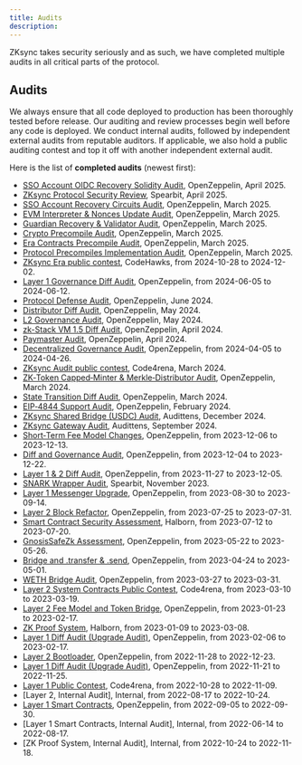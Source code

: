 ```yaml
---
title: Audits
description:
---
```


ZKsync takes security seriously and as such, we have completed multiple audits in all critical parts of the protocol.

## Audits

We always ensure that all code deployed to production has been thoroughly tested before release. Our auditing and
review processes begin well before any code is deployed. We conduct internal audits, followed by independent
external audits from reputable auditors. If applicable, we also hold a public auditing contest and top it off with another independent external audit.

Here is the list of **completed audits** (newest first):

- [SSO Account OIDC Recovery Solidity Audit](https://blog.openzeppelin.com/sso-account-oidc-recovery-solidity-audit), OpenZeppelin, April 2025.
- [ZKsync Protocol Security Review](https://github.com/spearbit/portfolio/blob/master/pdfs/Matter-Labs-Spearbit-Security-Review-March-2025.pdf),
  Spearbit, April 2025.
- [SSO Account Recovery Circuits Audit](https://blog.openzeppelin.com/sso-account-recovery-circuits-audit), OpenZeppelin, March 2025.
- [EVM Interpreter & Nonces Update Audit](https://blog.openzeppelin.com/evm-emulator-and-semi-abstracted-nonces-update-audit), OpenZeppelin, March 2025.
- [Guardian Recovery & Validator Audit](https://blog.openzeppelin.com/matter-labs-guardian-recovery-validator-audit), OpenZeppelin, March 2025.
- [Crypto Precompile Audit](https://blog.openzeppelin.com/zksync-crypto-precompile-audit), OpenZeppelin, March 2025.
- [Era Contracts Precompile Audit](https://blog.openzeppelin.com/zksync-era-contracts-precompile-audit), OpenZeppelin, March 2025.
- [Protocol Precompiles Implementation Audit](https://blog.openzeppelin.com/zksync-protocol-precompiles-implementation-audit), OpenZeppelin, March 2025.
- [ZKsync Era public contest](https://codehawks.cyfrin.io/c/2024-10-zksync/results?lt=contest&page=1&sc=reward&sj=reward&t=report), CodeHawks,
  from 2024-10-28 to 2024-12-02.
- [Layer 1 Governance Diff Audit](https://blog.openzeppelin.com/zksync-l1-governance-diff-audit), OpenZeppelin, from 2024-06-05 to 2024-06-12.
- [Protocol Defense Audit](https://blog.openzeppelin.com/protocol-defense-audit), OpenZeppelin, June 2024.
- [Distributor Diff Audit](https://blog.openzeppelin.com/distributor-diff-audit), OpenZeppelin, May 2024.
- [L2 Governance Audit](https://blog.openzeppelin.com/zksync-l2-governance-audit), OpenZeppelin, May 2024.
- [zk-Stack VM 1.5 Diff Audit](https://blog.openzeppelin.com/zk-stack-vm1.5-diff-audit), OpenZeppelin, April 2024.
- [Paymaster Audit](https://blog.openzeppelin.com/zksync-paymaster-audit), OpenZeppelin, April 2024.
- [Decentralized Governance Audit](https://blog.openzeppelin.com/decentralized-governance-audit), OpenZeppelin, from 2024-04-05 to 2024-04-26.
- [ZKsync Audit public contest](https://code4rena.com/audits/2024-03-zksync-era), Code4rena, March 2024.
- [ZK‑Token Capped‑Minter & Merkle‑Distributor Audit](https://blog.openzeppelin.com/zk-token-capped-minter-and-merkle-distributor-audit),
  OpenZeppelin, March 2024.
- [State Transition Diff Audit](https://blog.openzeppelin.com/zksync-state-transition-diff-audit), OpenZeppelin, March 2024.
- [EIP‑4844 Support Audit](https://blog.openzeppelin.com/eip-4844-support-audit), OpenZeppelin, February 2024.
- [ZKsync Shared Bridge (USDC) Audit](https://github.com/Audittens/Audittens/blob/main/audit-reports/ZKsync%20Shared%20Bridge%20(USDC)%20Audit.pdf),
  Audittens, December 2024.
- [ZKsync Gateway Audit](https://github.com/Audittens/Audittens/blob/main/audit-reports/ZKsync%20Gateway%20Audit.pdf), Audittens, September 2024.
- [Short‑Term Fee Model Changes](https://blog.openzeppelin.com/short-term-fee-model-changes-audit), OpenZeppelin, from 2023-12-06 to 2023-12-13.
- [Diff and Governance Audit](https://blog.openzeppelin.com/december-diff-and-governance-audit), OpenZeppelin, from 2023-12-04 to 2023-12-22.
- [Layer 1 & 2 Diff Audit](https://blog.openzeppelin.com/november-diff-audit), OpenZeppelin, from 2023-11-27 to 2023-12-05.
- [SNARK Wrapper Audit](https://github.com/spearbit/portfolio/blob/master/pdfs/Matter-labs-snark-wrapper-Spearbit-Security-Review.pdf),
  Spearbit, November 2023.
- [Layer 1 Messenger Upgrade](https://blog.openzeppelin.com/zksync-l1messenger-upgrade-audit), OpenZeppelin, from 2023-08-30 to 2023-09-14.
- [Layer 2 Block Refactor](https://blog.openzeppelin.com/zksync-l2-block-refactor-audit), OpenZeppelin, from 2023-07-25 to 2023-07-31.
- [Smart Contract Security Assessment](https://github.com/HalbornSecurity/PublicReports/tree/master/Solidity%20Smart%20Contract%20Audits),
  Halborn, from 2023-07-12 to 2023-07-20.
- [GnosisSafeZk Assessment](https://blog.openzeppelin.com/zksync-gnosissafezk-assessment-1), OpenZeppelin, from 2023-05-22 to 2023-05-26.
- [Bridge and .transfer & .send](https://blog.openzeppelin.com/zksync-bridge-and-.transfer-.send-diff-audit), OpenZeppelin, from 2023-04-24 to 2023-05-01.
- [WETH Bridge Audit](https://blog.openzeppelin.com/zksync-weth-bridge-audit), OpenZeppelin, from 2023-03-27 to 2023-03-31.
- [Layer 2 System Contracts Public Contest](https://code4rena.com/contests/2023-03-zksync-era-system-contracts-contest),
  Code4rena, from 2023-03-10 to 2023-03-19.
- [Layer 2 Fee Model and Token Bridge](https://blog.openzeppelin.com/zksync-fee-model-and-token-bridge-audit/), OpenZeppelin, from 2023-01-23 to 2023-02-17.
- [ZK Proof System](https://github.com/HalbornSecurity/PublicReports/blob/master/ZK%20Audits/MatterLabs_ZKsync_Era_Circuits_Zero_Knowledge_Security_Audit_Report_Halborn_Final..pdf),
  Halborn, from 2023-01-09 to 2023-03-08.
- [Layer 1 Diff Audit (Upgrade Audit)](https://blog.openzeppelin.com/zksync-l1-diff-audit-february-2023/), OpenZeppelin, from 2023-02-06 to 2023-02-17.
- [Layer 2 Bootloader](https://blog.openzeppelin.com/zksync-bootloader-audit-report/), OpenZeppelin, from 2022-11-28 to 2022-12-23.
- [Layer 1 Diff Audit (Upgrade Audit)](https://blog.openzeppelin.com/zksync-layer-1-diff-audit/), OpenZeppelin, from 2022-11-21 to 2022-11-25.
- [Layer 1 Public Contest](https://code4rena.com/reports/2022-10-zksync/), Code4rena, from 2022-10-28 to 2022-11-09.
- [Layer 2, Internal Audit], Internal, from 2022-08-17 to 2022-10-24.
- [Layer 1 Smart Contracts](https://blog.openzeppelin.com/zksync-layer-1-audit/), OpenZeppelin, from 2022-09-05 to 2022-09-30.
- [Layer 1 Smart Contracts, Internal Audit], Internal, from 2022-06-14 to 2022-08-17.
- [ZK Proof System, Internal Audit], Internal, from 2022-10-24 to 2022-11-18.
